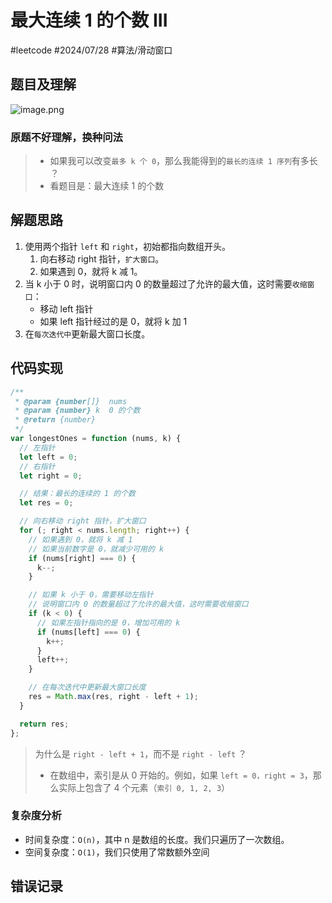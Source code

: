 
# 最大连续 1 的个数 III


#leetcode  #2024/07/28 #算法/滑动窗口  

## 题目及理解

![image.png](https://832-1310531898.cos.ap-beijing.myqcloud.com/090a868fc6988e29390058bac437720d.png)

### 原题不好理解，换种问法

> - 如果我可以改变`最多 k 个 0`，那么我能得到的`最长的连续 1 序列`有多长 ？ 
> - 看题目是：最大连续 1 的个数

## 解题思路

1. 使用两个指针 `left` 和 `right`，初始都指向数组开头。
   1. 向右移动 right 指针，`扩大窗口`。
   2. 如果遇到 0，就将 k 减 1。
2. 当 k 小于 0 时，说明窗口内 0 的数量超过了允许的最大值，这时需要`收缩窗口`：
   - 移动 left 指针
   - 如果 left 指针经过的是 0，就将 k 加 1
3. 在`每次迭代中`更新最大窗口长度。

## 代码实现
```javascript
/**
 * @param {number[]}  nums
 * @param {number} k  0 的个数
 * @return {number}
 */
var longestOnes = function (nums, k) {
  // 左指针
  let left = 0;
  // 右指针
  let right = 0;

  // 结果：最长的连续的 1 的个数
  let res = 0;

  // 向右移动 right 指针，扩大窗口
  for (; right < nums.length; right++) {
    // 如果遇到 0，就将 k 减 1
    // 如果当前数字是 0，就减少可用的 k
    if (nums[right] === 0) {
      k--;
    }

    // 如果 k 小于 0，需要移动左指针
    // 说明窗口内 0 的数量超过了允许的最大值，这时需要收缩窗口
    if (k < 0) {
      // 如果左指针指向的是 0，增加可用的 k
      if (nums[left] === 0) {
        k++;
      }
      left++;
    }

    // 在每次迭代中更新最大窗口长度
    res = Math.max(res, right - left + 1);
  }

  return res;
};

```

> 为什么是 `right - left + 1`，而不是 `right - left` ？
> - 在数组中，索引是从 0 开始的。例如，如果 `left = 0，right = 3`，那么实际上包含了 4 个元素（`索引 0, 1, 2, 3`）

### 复杂度分析

- 时间复杂度：`O(n)`，其中 n 是数组的长度。我们只遍历了一次数组。
- 空间复杂度：`O(1)`，我们只使用了常数额外空间

## 错误记录

